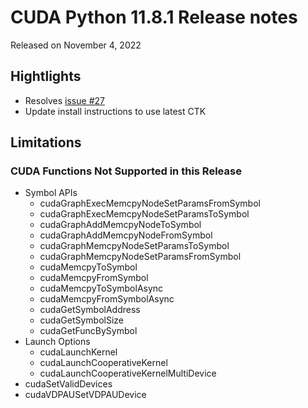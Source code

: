 # CUDA Python 11.8.1 Release notes

Released on November 4, 2022

## Hightlights
- Resolves [issue #27](https://github.com/NVIDIA/cuda-python/issues/27)
- Update install instructions to use latest CTK

## Limitations

### CUDA Functions Not Supported in this Release

- Symbol APIs
    - cudaGraphExecMemcpyNodeSetParamsFromSymbol
    - cudaGraphExecMemcpyNodeSetParamsToSymbol
    - cudaGraphAddMemcpyNodeToSymbol
    - cudaGraphAddMemcpyNodeFromSymbol
    - cudaGraphMemcpyNodeSetParamsToSymbol
    - cudaGraphMemcpyNodeSetParamsFromSymbol
    - cudaMemcpyToSymbol
    - cudaMemcpyFromSymbol
    - cudaMemcpyToSymbolAsync
    - cudaMemcpyFromSymbolAsync
    - cudaGetSymbolAddress
    - cudaGetSymbolSize
    - cudaGetFuncBySymbol
- Launch Options
    - cudaLaunchKernel
    - cudaLaunchCooperativeKernel
    - cudaLaunchCooperativeKernelMultiDevice
- cudaSetValidDevices
- cudaVDPAUSetVDPAUDevice
